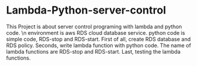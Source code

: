 # Lambda-Python-server-control
This Project is about server control programing with lambda and python code. \n
environment is aws RDS cloud database service.
python code is simple code, RDS-stop and RDS-start.
First of all, create RDS database and RDS policy.
Seconds, write lambda function with python code. The name of lambda functions are RDS-stop and RDS-start.
Last, testing the lambda functions.
